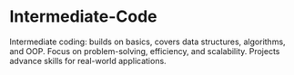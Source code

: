 # Intermediate-Code
Intermediate coding: builds on basics, covers data structures, algorithms, and OOP. Focus on problem-solving, efficiency, and scalability. Projects advance skills for real-world applications.
